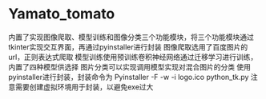 # Yamato_tomato
内置了实现图像爬取、模型训练和图像分类三个功能模块，将三个功能模块通过tkinter实现交互界面，再通过pyinstaller进行封装
图像爬取选用了百度图片的url，正则表达式爬取
模型训练使用预训练卷积神经网络通过迁移学习进行训练，内置了四种模型供选择
图片分类可以实现调用模型实现对混合图片的分类
使用pyinstaller进行封装，封装命令为
Pyinstaller -F -w -i logo.ico python_tk.py
注意需要创建虚拟环境用于封装，以避免exe过大
